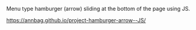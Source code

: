  Menu type hamburger (arrow) sliding at the bottom of the page using JS.
 
 https://annbag.github.io/project-hamburger-arrow--JS/
